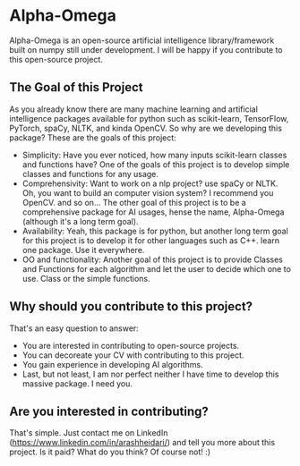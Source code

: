 # Alpha-Omega
Alpha-Omega is an open-source artificial intelligence library/framework built on numpy still under development. I will be happy if you contribute to this open-source project.

## The Goal of this Project
As you already know there are many machine learning and artificial intelligence packages available for python such as scikit-learn, TensorFlow, PyTorch, spaCy, NLTK, and kinda OpenCV. So why are we developing this package? These are the goals of this project:

 + Simplicity: Have you ever noticed, how many inputs scikit-learn classes and functions have? One of the goals of this project is to develop simple classes and functions for any usage.
 + Comprehensivity: Want to work on a nlp project? use spaCy or NLTK. Oh, you want to build an computer vision system? I recommend you OpenCV. and so on... The other goal of this project is to be a comprehensive package for AI usages, hense the name, Alpha-Omega (although it's a long term goal).
 + Availability: Yeah, this package is for python, but another long term goal for this project is to develop it for other languages such as C++. learn one package. Use it everywhere.
 + OO and functionality: Another goal of this project is to provide Classes and Functions for each algorithm and let the user to decide which one to use. Class or the simple functions.
 
 ## Why should you contribute to this project?
 That's an easy question to answer:
 + You are interested in contributing to open-source projects.
 + You can decoreate your CV with contributing to this project.
 + You gain experience in developing AI algorithms.
 + Last, but not least, I am nor perfect neither I have time to develop this massive package. I need you.
 
 ## Are you interested in contributing?
 That's simple. Just contact me on LinkedIn (https://www.linkedin.com/in/arashheidari/) and tell you more about this project. Is it paid? What do you think? Of course not! :)